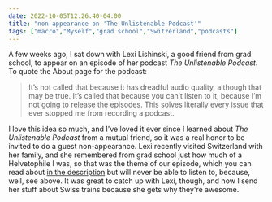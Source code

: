 ```yaml
---
date: 2022-10-05T12:26:40-04:00
title: "non-appearance on 'The Unlistenable Podcast'"
tags: ["macro","Myself","grad school","Switzerland","podcasts"]
---
```

A few weeks ago, I sat down with Lexi Lishinski, a good friend from grad school, to appear on an episode of her podcast *The Unlistenable Podcast*. To quote the About page for the podcast:

> It’s not called that because it has dreadful audio quality, although that may be true. It’s called that because you can’t listen to it, because I’m not going to release the episodes. This solves literally every issue that ever stopped me from recording a podcast.

I love this idea so much, and I've loved it ever since I learned about *The Unlistenable Podcast* from a mutual friend, so it was a real honor to be invited to do a guest non-appearance. Lexi recently visited Switzerland with her family, and she remembered from grad school just how much of a Helvetophile I was, so that was the theme of our episode, which you can read about [in the description](https://unlistenablepodcast.com/blog/2022-10-04-spencer/) but will never be able to listen to, because, well, see above. It was great to catch up with Lexi, though, and now I send her stuff about Swiss trains because she gets why they're awesome.